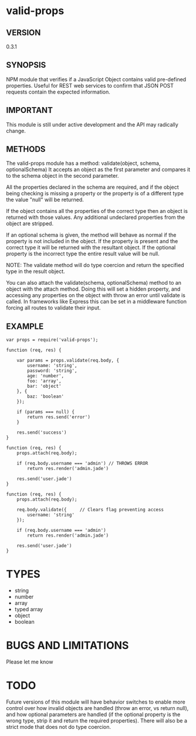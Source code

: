 valid-props
===========

## VERSION
0.3.1

## SYNOPSIS
NPM module that verifies if a JavaScript Object contains valid pre-defined properties. Useful for REST web services to confirm that JSON POST requests contain the expected information.

## IMPORTANT
This module is still under active development and the API may radically change.

## METHODS
The valid-props module has a method: validate(object, schema, optionalSchema)
It accepts an object as the first parameter and compares it to the schema object in the second parameter.

All the properties declared in the schema are required, and if the object being checking is missing a property or the property is of a different type the value "null" will be returned.

If the object contains all the properties of the correct type then an object is returned with those values. Any additional undeclared properties from the object are stripped.

If an optional schema is given, the method will behave as normal if the property is not included in the object. If the property is present and the correct type it will be returned with the resultant object. If the optional property is the incorrect type the entire result value will be null.

NOTE: The validate method will do type coercion and return the specified type in the result object.

You can also attach the validate(schema, optionalSchema) method to an object with the attach method. Doing this will set a hidden property, and accessing any properties on the object with throw an error until validate is called. In frameworks like Express this can be set in a middleware function forcing all routes to validate their input.

## EXAMPLE

    var props = require('valid-props');

    function (req, res) {

        var params = props.validate(req.body, {
            username: 'string',
            password: 'string',
            age: 'number',
            foo: 'array',
            bar: 'object'
        }, {
            baz: 'boolean'
        });

        if (params === null) {
            return res.send('error')
        }

        res.send('success')
    }

    function (req, res) {
        props.attach(req.body);

        if (req.body.username === 'admin') // THROWS ERROR
            return res.render('admin.jade')

        res.send('user.jade')
    }

    function (req, res) {
        props.attach(req.body);

        req.body.validate({     // Clears flag preventing access
            username: 'string'
        });

        if (req.body.username === 'admin')
            return res.render('admin.jade')

        res.send('user.jade')
    }

# TYPES
- string
- number
- array
- typed array
- object
- boolean

# BUGS AND LIMITATIONS
Please let me know

# TODO
Future versions of this module will have behavior switches to enable more control over how invalid objects are handled (throw an error, vs return null), and how optional parameters are handled (if the optional property is the wrong type, strip it and return the required properties). There will also be a strict mode that does not do type coercion.
